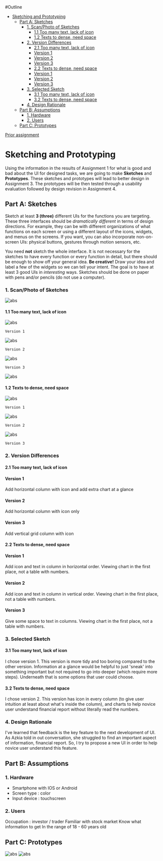 #Outline

- [Sketching and Prototyping](#sketching-and-prototyping)
  - [Part A: Sketches](#part-a-sketches)
    - [1. Scan/Photo of Sketches](#1-scanphoto-of-sketches)
      - [1.1 Too many text, lack of icon](#11-too-many-text-lack-of-icon)
      - [1.2 Texts to dense, need space](#12-texts-to-dense-need-space)
    - [2. Version Differences](#2-version-differences)
      - [2.1 Too many text, lack of icon](#21-too-many-text-lack-of-icon)
      - [Version 1](#version-1)
      - [Version 2](#version-2)
      - [Version 3](#version-3)
      - [2.2 Texts to dense, need space](#22-texts-to-dense-need-space)
      - [Version 1](#version-1-1)
      - [Version 2](#version-2-1)
      - [Version 3](#version-3-1)
    - [3. Selected Sketch](#3-selected-sketch)
      - [3.1 Too many text, lack of icon](#31-too-many-text-lack-of-icon)
      - [3.2 Texts to dense, need space](#32-texts-to-dense-need-space)
    - [4. Design Rationale](#4-design-rationale)
  - [Part B: Assumptions](#part-b-assumptions)
    - [1. Hardware](#1-hardware)
    - [2. Users](#2-users)
  - [Part C: Prototypes](#part-c-prototypes)

[Prior assignment](https://github.com/hci-a-if-its-2019/assignment-1-aufawibowo)
# Sketching and Prototyping
Using the information in the results of Assignment 1 for what is good and bad about the UI for designed tasks, we are going to make **Sketches** and **Prototypes**. These sketches and prototypes will lead to better design in Assignment 3. The prototypes will be then tested through a usability evaluation followed by design revision in Assignment 4.

## Part A: Sketches
Sketch at least **3 (three)** different UIs for the functions you are targeting. These three interfaces should be _dramatically different_ in terms of design directions. For example, they can be with different organizations of what functions on each screen or using a different layout of the icons, widgets, and menus on the screens. If you want, you can also incorporate non-on-screen UIs: physical buttons, gestures through motion sensors, etc.

You need **not** sketch the whole interface. It is not necessary for the sketches to have every function or every function in detail, but there should be enough to show off your general idea. **Be creative!** Draw your idea and label a few of the widgets so we can tell your intent. The goal is to have at least 3 good UIs in *interesting* ways. Sketches should be done on paper with pens and/or pencils (do not use a computer).

### 1. Scan/Photo of Sketches

![abs](img/case1-1.jpg)

#### 1.1 Too many text, lack of icon

![abs](img/case1-2.jpg)
```
Version 1
```
![abs](img/case1-3.jpg)
```
Version 2
```
![abs](img/case1-4.jpg)
```
Version 3
```
![abs](img/case2-1.jpg)

#### 1.2 Texts to dense, need space

![abs](img/case2-2.jpg)
```
Version 1
```
![abs](img/case2-3.jpg)
```
Version 2
```
![abs](img/case2-4.jpg)
```
Version 3
```

### 2. Version Differences

#### 2.1 Too many text, lack of icon
#### Version 1
Add horizontal column with icon and add extra chart at a glance
#### Version 2
Add horizontal column with icon only
#### Version 3
Add vertical grid column with icon
#### 2.2 Texts to dense, need space
#### Version 1
Add icon and text in column in horizontal order. Viewing chart in the first place, not a table with numbers.
#### Version 2
Add icon and text in column in vertical order. Viewing chart in the first place, not a table with numbers.
#### Version 3
Give some space to text in columns. Viewing chart in the first place, not a table with numbers.

### 3. Selected Sketch

#### 3.1 Too many text, lack of icon
I chose version 1. This version is more tidy and too boring compared to the other version. Information at a glance would be helpful to just 'sneak' into something important but not required to go into deeper (which require more steps). Underneath that is some options that user could choose.
#### 3.2 Texts to dense, need space
I chose version 2. This version has icon in every column (to give user intuition at least about what's inside the column), and charts to help novice user understand financial report without literally read the numbers.

### 4. Design Rationale
I've learned that feedback is the key feature to the next development of UI. As Azkia told in out conversation, she struggled to find an important aspect of information, financial report. So, I try to propose a new UI in order to help novice user understand this feature.

## Part B: Assumptions
### 1. Hardware

- Smartphone with IOS or Android
- Screen type : color
- Input device : touchscreen

### 2. Users
Occupation : investor / trader
Familiar with stock market
Know what information to get
In the range of 18 - 60 years old

## Part C: Prototypes
![abs](img/invision-sketch-1.JPG)
![abs](img/invision-sketch-2.JPG)
